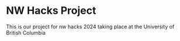 # NW Hacks Project

This is our project for nw hacks 2024 taking place at the University of British Columbia